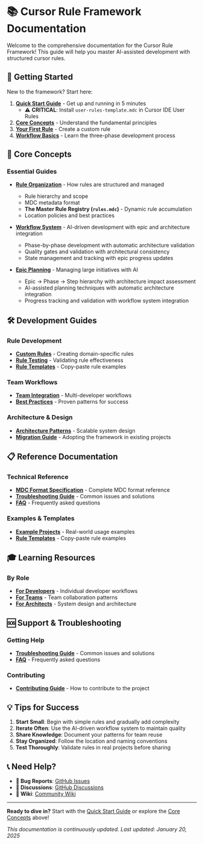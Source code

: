 # 📚 Cursor Rule Framework Documentation

Welcome to the comprehensive documentation for the Cursor Rule Framework! This guide will help you master AI-assisted development with structured cursor rules.

## 🎯 Getting Started

New to the framework? Start here:

1. **[Quick Start Guide](../README.md#-quick-start)** - Get up and running in 5 minutes
   - ⚠️ **CRITICAL**: Install `user-rules-template.mdc` in Cursor IDE User Rules
2. **[Core Concepts](#-core-concepts)** - Understand the fundamental principles
3. **[Your First Rule](custom-rules.md#creating-your-first-rule)** - Create a custom rule
4. **[Workflow Basics](workflow-system.md#basic-workflow)** - Learn the three-phase development process

## 📖 Core Concepts

### Essential Guides
- **[Rule Organization](rule-organization.md)** - How rules are structured and managed
  - Rule hierarchy and scope
  - MDC metadata format
  - **The Master Rule Registry (`rules.mdc`)** - Dynamic rule accumulation
  - Location policies and best practices

- **[Workflow System](workflow-system.md)** - AI-driven development with epic and architecture integration  
  - Phase-by-phase development with automatic architecture validation
  - Quality gates and validation with architectural consistency
  - State management and tracking with epic progress updates

- **[Epic Planning](epic-planning.md)** - Managing large initiatives with AI
  - Epic → Phase → Step hierarchy with architecture impact assessment
  - AI-assisted planning techniques with automatic architecture integration
  - Progress tracking and validation with workflow system integration

## 🛠️ Development Guides

### Rule Development
- **[Custom Rules](custom-rules.md)** - Creating domain-specific rules
- **[Rule Testing](rule-testing.md)** - Validating rule effectiveness
- **[Rule Templates](rule-templates.md)** - Copy-paste rule examples

### Team Workflows
- **[Team Integration](team-integration.md)** - Multi-developer workflows
- **[Best Practices](best-practices.md)** - Proven patterns for success

### Architecture & Design
- **[Architecture Patterns](architecture-patterns.md)** - Scalable system design
- **[Migration Guide](migration-guide.md)** - Adopting the framework in existing projects

## 📋 Reference Documentation

### Technical Reference
- **[MDC Format Specification](mdc-format-specification.md)** - Complete MDC format reference
- **[Troubleshooting Guide](troubleshooting.md)** - Common issues and solutions
- **[FAQ](faq.md)** - Frequently asked questions

### Examples & Templates
- **[Example Projects](../examples/README.md)** - Real-world usage examples
- **[Rule Templates](rule-templates.md)** - Copy-paste rule examples

## 🎓 Learning Resources

### By Role
- **[For Developers](for-developers.md)** - Individual developer workflows
- **[For Teams](for-teams.md)** - Team collaboration patterns  
- **[For Architects](for-architects.md)** - System design and architecture

## 🆘 Support & Troubleshooting

### Getting Help
- **[Troubleshooting Guide](troubleshooting.md)** - Common issues and solutions
- **[FAQ](faq.md)** - Frequently asked questions

### Contributing
- **[Contributing Guide](../CONTRIBUTING.md)** - How to contribute to the project

## 💡 Tips for Success

1. **Start Small**: Begin with simple rules and gradually add complexity
2. **Iterate Often**: Use the AI-driven workflow system to maintain quality
3. **Share Knowledge**: Document your patterns for team reuse
4. **Stay Organized**: Follow the location and naming conventions
5. **Test Thoroughly**: Validate rules in real projects before sharing

## 📞 Need Help?

- **🐛 Bug Reports**: [GitHub Issues](https://github.com/fbrbovic/cursor-rule-framework/issues)
- **💬 Discussions**: [GitHub Discussions](https://github.com/fbrbovic/cursor-rule-framework/discussions)
- **📖 Wiki**: [Community Wiki](https://github.com/fbrbovic/cursor-rule-framework/wiki)

---

**Ready to dive in?** Start with the [Quick Start Guide](../README.md#-quick-start) or explore the [Core Concepts](#-core-concepts) above!

*This documentation is continuously updated. Last updated: January 20, 2025* 